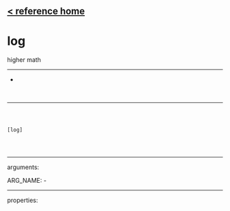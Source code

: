 [< reference home](ceammc_lib.html)
---

# log


higher math

---

-
<br>


---


```



[log]


            
```

---
arguments:

ARG_NAME: -<br>

---
properties:


